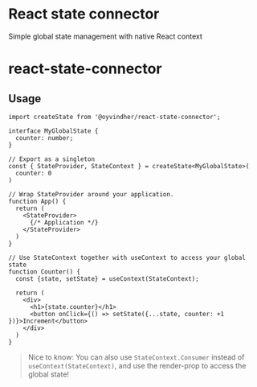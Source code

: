 # React state connector

Simple global state management with native React context

# react-state-connector

## Usage

```tsx
import createState from '@oyvindher/react-state-connector';

interface MyGlobalState {
  counter: number;
}

// Export as a singleton
const { StateProvider, StateContext } = createState<MyGlobalState>(
  counter: 0
)

// Wrap StateProvider around your application.
function App() {
  return (
    <StateProvider>
      {/* Application */}
    </StateProvider>
  )
}

// Use StateContext together with useContext to access your global state
function Counter() {
  const {state, setState} = useContext(StateContext);

  return (
    <div>
      <h1>{state.counter}</h1>
      <button onClick={() => setState({...state, counter: +1 })}>Increment</button>
    </div>
  )
}

```

> Nice to know: You can also use `StateContext.Consumer` instead of `useContext(StateContext)`, and use the render-prop to access the global state!
